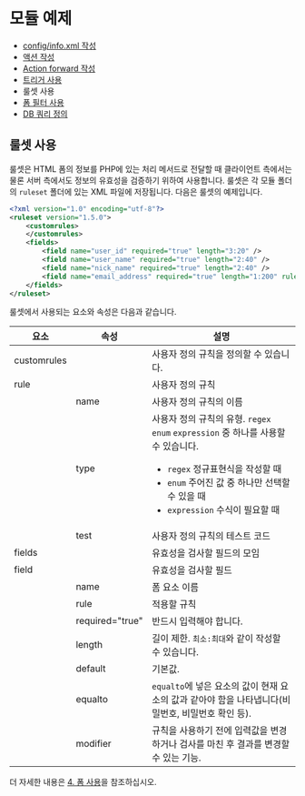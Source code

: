 # 모듈 예제

- [config/info.xml 작성](../01_write_config_info)
- [액션 작성](../02_write_action)
- [Action forward 작성](../03_write_action_forward)
- [트리거 사용](../04_use_trigger)
- 룰셋 사용
- [폼 필터 사용](../06_use_form_filter)
- [DB 쿼리 정의](../07_define_db_query)

## 룰셋 사용

룰셋은 HTML 폼의 정보를 PHP에 있는 처리 메서드로 전달할 때 클라이언트 측에서는 물론 서버 측에서도 정보의 유효성을 검증하기 위하여 사용합니다. 룰셋은 각 모듈 폴더의 `ruleset` 폴더에 있는 XML 파일에 저장됩니다. 다음은 룰셋의 예제입니다.

```xml
<?xml version="1.0" encoding="utf-8"?>
<ruleset version="1.5.0">
    <customrules>
    </customrules>
    <fields>
        <field name="user_id" required="true" length="3:20" />
        <field name="user_name" required="true" length="2:40" />
        <field name="nick_name" required="true" length="2:40" />
        <field name="email_address" required="true" length="1:200" rule="email" />
    </fields>
</ruleset>
```

룰셋에서 사용되는 요소와 속성은 다음과 같습니다.

|요소|속성|설명|
|-|-|-|
|customrules||사용자 정의 규칙을 정의할 수 있습니다.|
|rule||사용자 정의 규칙|
||name|사용자 정의 규칙의 이름|
||type|사용자 정의 규칙의 유형. `regex` `enum` `expression` 중 하나를 사용할 수 있습니다.<ul><li>`regex` 정규표현식을 작성할 때</li><li>`enum` 주어진 값 중 하나만 선택할 수 있을 때</li><li>`expression` 수식이 필요할 때</li></ul>|
||test|사용자 정의 규칙의 테스트 코드|
|fields||유효성을 검사할 필드의 모임|
|field||유효성을 검사할 필드|
||name|폼 요소 이름|
||rule|적용할 규칙|
||required="true"|반드시 입력해야 합니다.|
||length|길이 제한. `최소:최대`와 같이 작성할 수 있습니다.|
||default|기본값.|
||equalto|`equalto`에 넣은 요소의 값이 현재 요소의 값과 같아야 함을 나타냅니다(비밀번호, 비밀번호 확인 등).|
||modifier|규칙을 사용하기 전에 입력값을 변경하거나 검사를 마친 후 결과를 변경할 수 있는 기능.|

더 자세한 내용은 [4. 폼 사용](../../../Form)을 참조하십시오.
